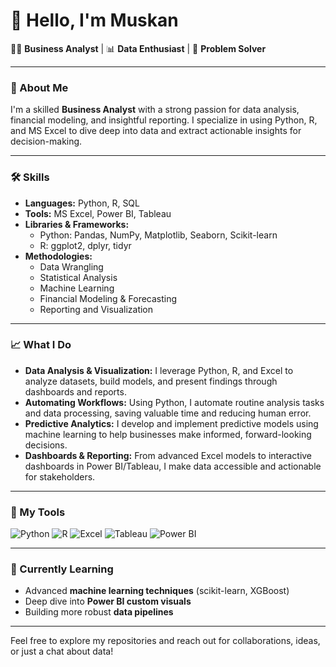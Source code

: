 # 👋 Hello, I'm Muskan

👨‍💻 **Business Analyst** | 📊 **Data Enthusiast** | 🧠 **Problem Solver**

---

### 🌟 About Me
I'm a skilled **Business Analyst** with a strong passion for data analysis, financial modeling, and insightful reporting. I specialize in using Python, R, and MS Excel to dive deep into data and extract actionable insights for decision-making.

---

### 🛠️ Skills
- **Languages:** Python, R, SQL
- **Tools:** MS Excel, Power BI, Tableau
- **Libraries & Frameworks:**
  - Python: Pandas, NumPy, Matplotlib, Seaborn, Scikit-learn
  - R: ggplot2, dplyr, tidyr
- **Methodologies:**
  - Data Wrangling
  - Statistical Analysis
  - Machine Learning
  - Financial Modeling & Forecasting
  - Reporting and Visualization

---

### 📈 What I Do
- **Data Analysis & Visualization:** I leverage Python, R, and Excel to analyze datasets, build models, and present findings through dashboards and reports.
- **Automating Workflows:** Using Python, I automate routine analysis tasks and data processing, saving valuable time and reducing human error.
- **Predictive Analytics:** I develop and implement predictive models using machine learning to help businesses make informed, forward-looking decisions.
- **Dashboards & Reporting:** From advanced Excel models to interactive dashboards in Power BI/Tableau, I make data accessible and actionable for stakeholders.

---

### 🔧 My Tools
![Python](https://img.shields.io/badge/Python-3776AB?style=for-the-badge&logo=python&logoColor=white)
![R](https://img.shields.io/badge/R-276DC3?style=for-the-badge&logo=r&logoColor=white)
![Excel](https://img.shields.io/badge/Excel-217346?style=for-the-badge&logo=microsoft-excel&logoColor=white)
![Tableau](https://img.shields.io/badge/Tableau-E97627?style=for-the-badge&logo=tableau&logoColor=white)
![Power BI](https://img.shields.io/badge/Power_BI-F2C811?style=for-the-badge&logo=power-bi&logoColor=black)

---

### 🌱 Currently Learning
- Advanced **machine learning techniques** (scikit-learn, XGBoost)
- Deep dive into **Power BI custom visuals**
- Building more robust **data pipelines**

---



Feel free to explore my repositories and reach out for collaborations, ideas, or just a chat about data!


<!--
**Muskan133/Muskan133** is a ✨ _special_ ✨ repository because its `README.md` (this file) appears on your GitHub profile.

Here are some ideas to get you started:

- 🔭 I’m currently working on ...
- 🌱 I’m currently learning ...
- 👯 I’m looking to collaborate on ...
- 🤔 I’m looking for help with ...
- 💬 Ask me about ...
- 📫 How to reach me: ...
- 😄 Pronouns: ...
- ⚡ Fun fact: ...
-->
